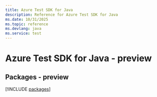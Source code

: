 ```yaml
---
title: Azure Test SDK for Java
description: Reference for Azure Test SDK for Java
ms.date: 10/31/2025
ms.topic: reference
ms.devlang: java
ms.service: test
---
```

# Azure Test SDK for Java - preview
## Packages - preview
[!INCLUDE [packages](test-index.md)]
